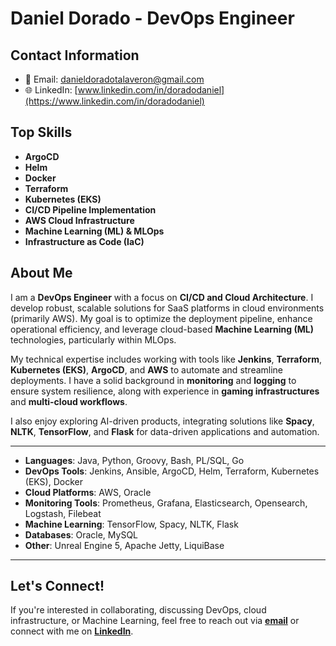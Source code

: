 # Daniel Dorado - DevOps Engineer

## Contact Information
- 📧 Email: [danieldoradotalaveron@gmail.com](mailto:danieldoradotalaveron@gmail.com)
- 🌐 LinkedIn: [www.linkedin.com/in/doradodaniel](https://www.linkedin.com/in/doradodaniel)

## Top Skills
- **ArgoCD**
- **Helm**
- **Docker**
- **Terraform**
- **Kubernetes (EKS)**
- **CI/CD Pipeline Implementation**
- **AWS Cloud Infrastructure**
- **Machine Learning (ML) & MLOps**
- **Infrastructure as Code (IaC)**


## About Me

I am a **DevOps Engineer** with a focus on **CI/CD and Cloud Architecture**.
I develop robust, scalable solutions for SaaS platforms in cloud environments (primarily AWS). 
My goal is to optimize the deployment pipeline, enhance operational efficiency, and leverage cloud-based **Machine Learning (ML)** technologies, particularly within MLOps.

My technical expertise includes working with tools like **Jenkins**, **Terraform**, **Kubernetes (EKS)**, **ArgoCD**, and **AWS** to automate and streamline deployments. I have a solid background in **monitoring** and **logging** to ensure system resilience, along with experience in **gaming infrastructures** and **multi-cloud workflows**.

I also enjoy exploring AI-driven products, integrating solutions like **Spacy**, **NLTK**, **TensorFlow**, and **Flask** for data-driven applications and automation.

---
- **Languages**: Java, Python, Groovy, Bash, PL/SQL, Go
- **DevOps Tools**: Jenkins, Ansible, ArgoCD, Helm, Terraform, Kubernetes (EKS), Docker
- **Cloud Platforms**: AWS, Oracle
- **Monitoring Tools**: Prometheus, Grafana, Elasticsearch, Opensearch, Logstash, Filebeat
- **Machine Learning**: TensorFlow, Spacy, NLTK, Flask
- **Databases**: Oracle, MySQL
- **Other**: Unreal Engine 5, Apache Jetty, LiquiBase

---

## Let's Connect!

If you're interested in collaborating, discussing DevOps, cloud infrastructure, or Machine Learning, feel free to reach out via **[email](mailto:danieldoradotalaveron@gmail.com)** or connect with me on **[LinkedIn](https://www.linkedin.com/in/doradodaniel)**.

